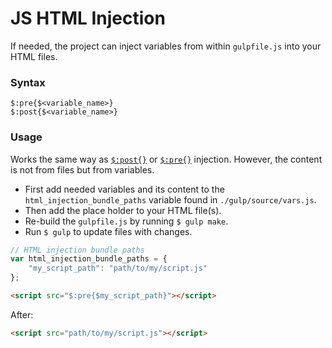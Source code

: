 # JS HTML Injection

If needed, the project can inject variables from within `gulpfile.js` into your HTML files.

### Syntax

```
$:pre{$<variable_name>}
$:post{$<variable_name>}
```

### Usage

Works the same way as [`$:post{}`](/html.post.md/) or [`$:pre{}`](/html.pre.md/) injection. However, the content is not from files but from variables.

- First add needed variables and its content to the `html_injection_bundle_paths` variable found in `./gulp/source/vars.js`.
- Then add the place holder to your HTML file(s).
- Re-build the `gulpfile.js` by running `$ gulp make`.
- Run `$ gulp` to update files with changes.

```js
// HTML injection bundle paths
var html_injection_bundle_paths = {
    "my_script_path": "path/to/my/script.js"
};
```

```html
<script src="$:pre{$my_script_path}"></script>
```

After:

```html
<script src="path/to/my/script.js"></script>
```


